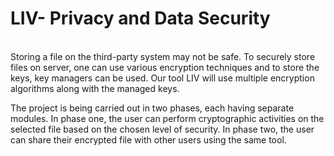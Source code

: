 # LIV- Privacy and Data Security
<br>
Storing a file on the third-party system may not be safe. To securely store files on server, one can use various encryption techniques and to store the keys, key managers can be used. Our tool LIV will use multiple encryption algorithms along with the managed keys.

​The project is being carried out in two phases, each having separate modules. In phase one, the user can perform cryptographic activities on the selected file based on the chosen level of security. In phase two, the user can share their encrypted file with other users using the same tool. ​ 

